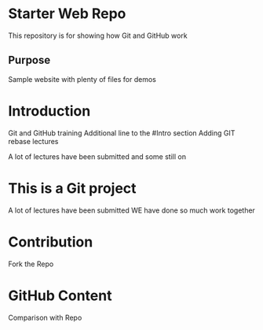 # Starter Web Repo

This repository is for showing how Git and GitHub work

## Purpose

Sample website with plenty of files for demos

# Introduction

Git and GitHub training
Additional line to the #Intro section
Adding GIT rebase lectures

A lot of lectures have been submitted and some still on 

# This is a Git project

A lot of lectures have been submitted
WE have done so much work together
# Contribution

Fork the Repo

# GitHub Content

Comparison with Repo


